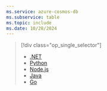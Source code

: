 ```yaml
---
ms.service: azure-cosmos-db
ms.subservice: table
ms.topic: include
ms.date: 10/28/2024
---
```


> [!div class="op_single_selector"]
>
> - [.NET](../../quickstart-dotnet.md)
> - [Python](../../quickstart-python.md)
> - [Node.js](../../quickstart-nodejs.md)
> - [Java](../../quickstart-java.md)
> - [Go](../../quickstart-go.md)
>
